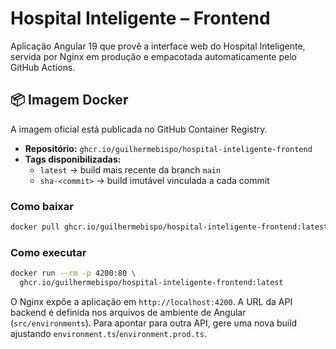 # Hospital Inteligente – Frontend

Aplicação Angular 19 que provê a interface web do Hospital Inteligente, servida por Nginx em produção e empacotada automaticamente pelo GitHub Actions.

## 📦 Imagem Docker

A imagem oficial está publicada no GitHub Container Registry.

- **Repositório:** `ghcr.io/guilhermebispo/hospital-inteligente-frontend`
- **Tags disponibilizadas:**
  - `latest` → build mais recente da branch `main`
  - `sha-<commit>` → build imutável vinculada a cada commit

### Como baixar

```bash
docker pull ghcr.io/guilhermebispo/hospital-inteligente-frontend:latest
```

### Como executar

```bash
docker run --rm -p 4200:80 \
  ghcr.io/guilhermebispo/hospital-inteligente-frontend:latest
```

O Nginx expõe a aplicação em `http://localhost:4200`. A URL da API backend é definida nos arquivos de ambiente de Angular (`src/environments`). Para apontar para outra API, gere uma nova build ajustando `environment.ts`/`environment.prod.ts`.
